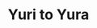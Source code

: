 --- 
title: "Yuri to Yura"
publishdate: "2019-3-18T16:48:46+02:00"
src: "https://365manga.net/manga/yuri-to-yura"
image: "https://data.365manga.net/images/thumbnails/24598-yuri-to-yura.jpg"
description: "Very interesting & impressive human comedy series about two boys who have been brought up at orphanage like real brothers : Yuri and Yura are students who are living at same orphanage. Yuri is very intelligent and always teaches Yura who has only the talent of boxing to be recommended by. But after taking a bath together, Yura begins to avoid Yuri's care. Yuri finally tells Yura his feeling and…"
---